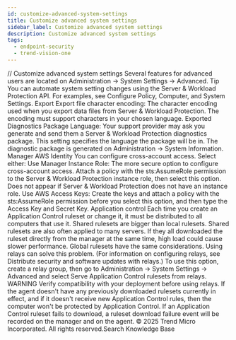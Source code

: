 ```yaml
---
id: customize-advanced-system-settings
title: Customize advanced system settings
sidebar_label: Customize advanced system settings
description: Customize advanced system settings
tags:
  - endpoint-security
  - trend-vision-one
---
```


/*<![CDATA[*/ $('#title').html($('meta[name=map-description]').attr('content')); /*]]>*/ Customize advanced system settings Several features for advanced users are located on Administration → System Settings → Advanced. Tip You can automate system setting changes using the Server & Workload Protection API. For examples, see Configure Policy, Computer, and System Settings. Export Export file character encoding: The character encoding used when you export data files from Server & Workload Protection. The encoding must support characters in your chosen language. Exported Diagnostics Package Language: Your support provider may ask you generate and send them a Server & Workload Protection diagnostics package. This setting specifies the language the package will be in. The diagnostic package is generated on Administration → System Information. Manager AWS Identity You can configure cross-account access. Select either: Use Manager Instance Role: The more secure option to configure cross-account access. Attach a policy with the sts:AssumeRole permission to the Server & Workload Protection instance role, then select this option. Does not appear if Server & Workload Protection does not have an instance role. Use AWS Access Keys: Create the keys and attach a policy with the sts:AssumeRole permission before you select this option, and then type the Access Key and Secret Key. Application control Each time you create an Application Control ruleset or change it, it must be distributed to all computers that use it. Shared rulesets are bigger than local rulesets. Shared rulesets are also often applied to many servers. If they all downloaded the ruleset directly from the manager at the same time, high load could cause slower performance. Global rulesets have the same considerations. Using relays can solve this problem. (For information on configuring relays, see Distribute security and software updates with relays.) To use this option, create a relay group, then go to Administration → System Settings → Advanced and select Serve Application Control rulesets from relays. WARNING Verify compatibility with your deployment before using relays. If the agent doesn't have any previously downloaded rulesets currently in effect, and if it doesn't receive new Application Control rules, then the computer won't be protected by Application Control. If an Application Control ruleset fails to download, a ruleset download failure event will be recorded on the manager and on the agent. © 2025 Trend Micro Incorporated. All rights reserved.Search Knowledge Base